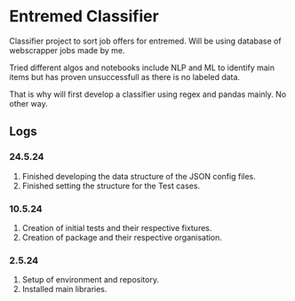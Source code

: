 # Entremed Classifier

Classifier project to sort job offers for entremed. Will be using database of
webscrapper jobs made by me.

Tried different algos and notebooks include NLP and ML to identify main
items but has proven unsuccessfull as there is no labeled data.

That is why will first develop a classifier using regex and pandas mainly.
No other way.

## Logs

### 24.5.24

1. Finished developing the data structure of the JSON config files.
2. Finished setting the structure for the Test cases.

### 10.5.24

1. Creation of initial tests and their respective fixtures.
2. Creation of package and their respective organisation.

### 2.5.24

1. Setup of environment and repository.
2. Installed main libraries.
